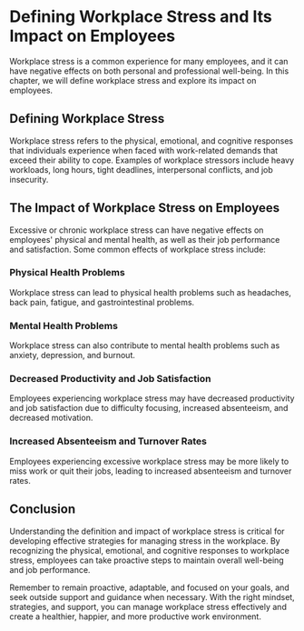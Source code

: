 # Defining Workplace Stress and Its Impact on Employees

Workplace stress is a common experience for many employees, and it can have negative effects on both personal and professional well-being. In this chapter, we will define workplace stress and explore its impact on employees.

Defining Workplace Stress
-------------------------

Workplace stress refers to the physical, emotional, and cognitive responses that individuals experience when faced with work-related demands that exceed their ability to cope. Examples of workplace stressors include heavy workloads, long hours, tight deadlines, interpersonal conflicts, and job insecurity.

The Impact of Workplace Stress on Employees
-------------------------------------------

Excessive or chronic workplace stress can have negative effects on employees' physical and mental health, as well as their job performance and satisfaction. Some common effects of workplace stress include:

### Physical Health Problems

Workplace stress can lead to physical health problems such as headaches, back pain, fatigue, and gastrointestinal problems.

### Mental Health Problems

Workplace stress can also contribute to mental health problems such as anxiety, depression, and burnout.

### Decreased Productivity and Job Satisfaction

Employees experiencing workplace stress may have decreased productivity and job satisfaction due to difficulty focusing, increased absenteeism, and decreased motivation.

### Increased Absenteeism and Turnover Rates

Employees experiencing excessive workplace stress may be more likely to miss work or quit their jobs, leading to increased absenteeism and turnover rates.

Conclusion
----------

Understanding the definition and impact of workplace stress is critical for developing effective strategies for managing stress in the workplace. By recognizing the physical, emotional, and cognitive responses to workplace stress, employees can take proactive steps to maintain overall well-being and job performance.

Remember to remain proactive, adaptable, and focused on your goals, and seek outside support and guidance when necessary. With the right mindset, strategies, and support, you can manage workplace stress effectively and create a healthier, happier, and more productive work environment.
